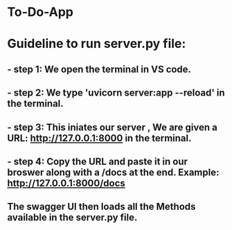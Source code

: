 # To-Do-App
# Guideline to run server.py file:
## - step 1: We open the terminal in VS code.
## - step 2: We type 'uvicorn server:app --reload' in the terminal.
## - step 3: This iniates our server , We are given a URL: http://127.0.0.1:8000 in the terminal.
## - step 4: Copy the URL and paste it in our broswer along with a /docs at the end. Example: http://127.0.0.1:8000/docs
## The swagger UI then loads all the Methods available in the server.py file.
